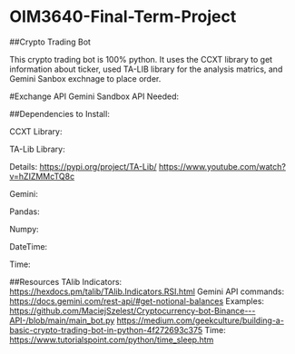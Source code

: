 # OIM3640-Final-Term-Project

##Crypto Trading Bot

This crypto trading bot is 100% python. It uses the CCXT library to get information about ticker, used TA-LIB library for the analysis matrics, and Gemini Sanbox exchnage to place order. 

#Exchange API
Gemini Sandbox API Needed:

##Dependencies to Install:

CCXT Library:

TA-Lib Library:

Details:
https://pypi.org/project/TA-Lib/
https://www.youtube.com/watch?v=hZIZMMcTQ8c


Gemini:

Pandas:

Numpy:

DateTime:

Time:

##Resources
TAlib Indicators:
https://hexdocs.pm/talib/TAlib.Indicators.RSI.html
Gemini API commands:
https://docs.gemini.com/rest-api/#get-notional-balances
Examples:
https://github.com/MaciejSzelest/Cryptocurrency-bot-Binance---API-/blob/main/main_bot.py
https://medium.com/geekculture/building-a-basic-crypto-trading-bot-in-python-4f272693c375
Time:
https://www.tutorialspoint.com/python/time_sleep.htm
